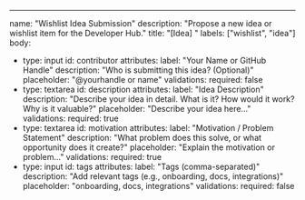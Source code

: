 ---

name: "Wishlist Idea Submission"
description: "Propose a new idea or wishlist item for the Developer Hub."
title: "[Idea] <Your Idea Title Here>"
labels: ["wishlist", "idea"]
body:

- type: input
  id: contributor
  attributes:
  label: "Your Name or GitHub Handle"
  description: "Who is submitting this idea? (Optional)"
  placeholder: "@yourhandle or name"
  validations:
  required: false
- type: textarea
  id: description
  attributes:
  label: "Idea Description"
  description: "Describe your idea in detail. What is it? How would it work? Why is it valuable?"
  placeholder: "Describe your idea here..."
  validations:
  required: true
- type: textarea
  id: motivation
  attributes:
  label: "Motivation / Problem Statement"
  description: "What problem does this solve, or what opportunity does it create?"
  placeholder: "Explain the motivation or problem..."
  validations:
  required: true
- type: input
  id: tags
  attributes:
  label: "Tags (comma-separated)"
  description: "Add relevant tags (e.g., onboarding, docs, integrations)"
  placeholder: "onboarding, docs, integrations"
  validations:
  required: false
